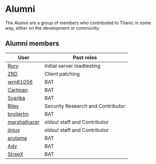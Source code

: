 # Alumni

The Alumni are a group of members who contributed to Titanic in some way, either on the development or community.

## Alumni members

User | Past roles
---|---
[Rory](https://osu.titanic.sh/u/9) | Initial server loadtesting
[ZRD](https://osu.titanic.sh/u/277) | Client patching
[wrn81056](https://osu.titanic.sh/u/645) | BAT
[Cartman](https://osu.titanic.sh/u/857) | BAT
[Syarika](https://osu.titanic.sh/u/1730) | BAT
[Riley](https://osu.titanic.sh/u/2464) | Security Research and Contributor
[broilertm](https://osu.titanic.sh/u/989) | BAT
[marshallracer](https://osu.titanic.sh/u/2371) | oldsu! staff and Contributor
[jiniux](https://osu.titanic.sh/u/2398) | oldsu! staff and Contributor
[arutama](https://osu.titanic.sh/u/905) | BAT
[Ady](https://osu.titanic.sh/u/821) | BAT
[StreeX](https://osu.titanic.sh/u/67) | BAT
